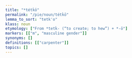 ```yaml
---
title: "*tétḱō"
permalink: "/pie/noun/tétḱō"
lemma_to_sort: "tetk'o"
klass: noun
etymology: ["From *tetḱ- (“to create; to hew”) +‎ *-ō"]
markers: [["m", "masculine gender"]]
synonyms: []
definitions: [["carpenter"]]
topics: []
---
```

